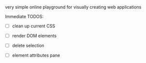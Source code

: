 very simple online playground for visually creating web applications

Immediate TODOS:

- [ ] clean up current CSS
- [ ] render DOM elements
- [ ] delete selection
- [ ] element attributes pane

